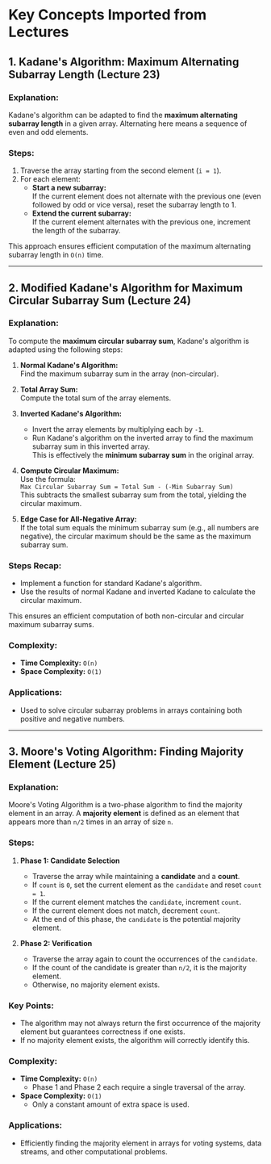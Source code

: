 # Key Concepts Imported from Lectures

## 1. Kadane's Algorithm: Maximum Alternating Subarray Length (Lecture 23)

### Explanation:

Kadane's algorithm can be adapted to find the **maximum alternating subarray length** in a given array. Alternating here means a sequence of even and odd elements.

### Steps:

1. Traverse the array starting from the second element (`i = 1`).
2. For each element:
   - **Start a new subarray:**  
     If the current element does not alternate with the previous one (even followed by odd or vice versa), reset the subarray length to 1.
   - **Extend the current subarray:**  
     If the current element alternates with the previous one, increment the length of the subarray.

This approach ensures efficient computation of the maximum alternating subarray length in `O(n)` time.

---

## 2. Modified Kadane's Algorithm for Maximum Circular Subarray Sum (Lecture 24)

### Explanation:

To compute the **maximum circular subarray sum**, Kadane's algorithm is adapted using the following steps:

1. **Normal Kadane's Algorithm:**  
   Find the maximum subarray sum in the array (non-circular).
2. **Total Array Sum:**  
   Compute the total sum of the array elements.

3. **Inverted Kadane's Algorithm:**

   - Invert the array elements by multiplying each by `-1`.
   - Run Kadane's algorithm on the inverted array to find the maximum subarray sum in this inverted array.  
     This is effectively the **minimum subarray sum** in the original array.

4. **Compute Circular Maximum:**  
   Use the formula:  
   `Max Circular Subarray Sum = Total Sum - (-Min Subarray Sum)`  
   This subtracts the smallest subarray sum from the total, yielding the circular maximum.

5. **Edge Case for All-Negative Array:**  
   If the total sum equals the minimum subarray sum (e.g., all numbers are negative), the circular maximum should be the same as the maximum subarray sum.

### Steps Recap:

- Implement a function for standard Kadane's algorithm.
- Use the results of normal Kadane and inverted Kadane to calculate the circular maximum.

This ensures an efficient computation of both non-circular and circular maximum subarray sums.

### Complexity:

- **Time Complexity:** `O(n)`
- **Space Complexity:** `O(1)`

### Applications:

- Used to solve circular subarray problems in arrays containing both positive and negative numbers.

---

## 3. Moore's Voting Algorithm: Finding Majority Element (Lecture 25)

### Explanation:

Moore's Voting Algorithm is a two-phase algorithm to find the majority element in an array. A **majority element** is defined as an element that appears more than `n/2` times in an array of size `n`.

### Steps:

1. **Phase 1: Candidate Selection**

   - Traverse the array while maintaining a **candidate** and a **count**.
   - If `count` is `0`, set the current element as the `candidate` and reset `count = 1`.
   - If the current element matches the `candidate`, increment `count`.
   - If the current element does not match, decrement `count`.
   - At the end of this phase, the `candidate` is the potential majority element.

2. **Phase 2: Verification**
   - Traverse the array again to count the occurrences of the `candidate`.
   - If the count of the candidate is greater than `n/2`, it is the majority element.
   - Otherwise, no majority element exists.

### Key Points:

- The algorithm may not always return the first occurrence of the majority element but guarantees correctness if one exists.
- If no majority element exists, the algorithm will correctly identify this.

### Complexity:

- **Time Complexity:** `O(n)`
  - Phase 1 and Phase 2 each require a single traversal of the array.
- **Space Complexity:** `O(1)`
  - Only a constant amount of extra space is used.

### Applications:

- Efficiently finding the majority element in arrays for voting systems, data streams, and other computational problems.